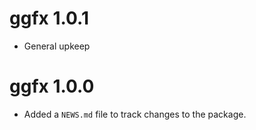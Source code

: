 # ggfx 1.0.1

* General upkeep

# ggfx 1.0.0

* Added a `NEWS.md` file to track changes to the package.
